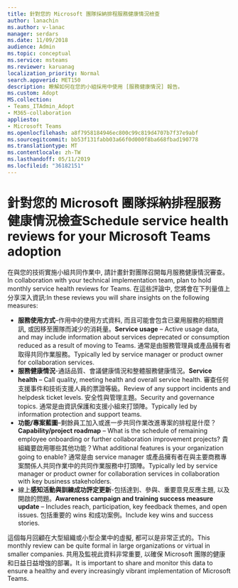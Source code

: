 ```yaml
---
title: 針對您的 Microsoft 團隊採納排程服務健康情況檢查
author: lanachin
ms.author: v-lanac
manager: serdars
ms.date: 11/09/2018
audience: Admin
ms.topic: conceptual
ms.service: msteams
ms.reviewer: karuanag
localization_priority: Normal
search.appverid: MET150
description: 瞭解如何在您的小組採用中使用 [服務健康情況] 報告。
ms.custom: Adopt
MS.collection:
- Teams_ITAdmin_Adopt
- M365-collaboration
appliesto:
- Microsoft Teams
ms.openlocfilehash: a8f7958184946ec800c99c819d4707b7f37e9abf
ms.sourcegitcommit: bb53f131fabb03a66f0d000f8ba668fbad190778
ms.translationtype: MT
ms.contentlocale: zh-TW
ms.lasthandoff: 05/11/2019
ms.locfileid: "36182151"
---
```

# <a name="schedule-service-health-reviews-for-your-microsoft-teams-adoption"></a><span data-ttu-id="8f971-103">針對您的 Microsoft 團隊採納排程服務健康情況檢查</span><span class="sxs-lookup"><span data-stu-id="8f971-103">Schedule service health reviews for your Microsoft Teams adoption</span></span>

<span data-ttu-id="8f971-104">在與您的技術實施小組共同作業中, 請計畫針對團隊召開每月服務健康情況審查。</span><span class="sxs-lookup"><span data-stu-id="8f971-104">In collaboration with your technical implementation team, plan to hold monthly service health reviews for Teams.</span></span> <span data-ttu-id="8f971-105">在這些評論中, 您將會在下列量值上分享深入資訊:</span><span class="sxs-lookup"><span data-stu-id="8f971-105">In these reviews you will share insights on the following measures:</span></span>

- <span data-ttu-id="8f971-106">**服務使用方式**–作用中的使用方式資料, 而且可能會包含已棄用服務的相關資訊, 或因移至團隊而減少的消耗量。</span><span class="sxs-lookup"><span data-stu-id="8f971-106">**Service usage** – Active usage data, and may include information about services deprecated or consumption reduced as a result of moving to Teams.</span></span> <span data-ttu-id="8f971-107">通常是由服務管理員或產品擁有者取得共同作業服務。</span><span class="sxs-lookup"><span data-stu-id="8f971-107">Typically led by service manager or product owner for collaboration services.</span></span>
- <span data-ttu-id="8f971-108">**服務健康情況**-通話品質、會議健康情況和整體服務健康情況。</span><span class="sxs-lookup"><span data-stu-id="8f971-108">**Service health** – Call quality, meeting health and overall service health.</span></span> <span data-ttu-id="8f971-109">審查任何支援事件和技術支援人員的票證等級。</span><span class="sxs-lookup"><span data-stu-id="8f971-109">Review of any support incidents and helpdesk ticket levels.</span></span> <span data-ttu-id="8f971-110">安全性與管理主題。</span><span class="sxs-lookup"><span data-stu-id="8f971-110">Security and governance topics.</span></span> <span data-ttu-id="8f971-111">通常是由資訊保護和支援小組來打頭陣。</span><span class="sxs-lookup"><span data-stu-id="8f971-111">Typically led by information protection and support teams.</span></span> 
- <span data-ttu-id="8f971-112">**功能/專案藍圖**–剩餘員工加入或進一步共同作業改進專案的排程是什麼？</span><span class="sxs-lookup"><span data-stu-id="8f971-112">**Capability/project roadmap** – What is the schedule of remaining employee onboarding or further collaboration improvement projects?</span></span> <span data-ttu-id="8f971-113">貴組織要啟用哪些其他功能？</span><span class="sxs-lookup"><span data-stu-id="8f971-113">What additional features is your organization going to enable?</span></span> <span data-ttu-id="8f971-114">通常是由 service manager 或產品擁有者在與主要商務專案關係人共同作業中的共同作業服務中打頭陣。</span><span class="sxs-lookup"><span data-stu-id="8f971-114">Typically led by service manager or product owner for collaboration services in collaboration with key business stakeholders.</span></span>
- <span data-ttu-id="8f971-115">線上**感知活動與訓練成功評定更新**-包括達到、參與、重要意見反應主題, 以及開啟的問題。</span><span class="sxs-lookup"><span data-stu-id="8f971-115">**Awareness campaign and training success measure update** – Includes reach, participation, key feedback themes, and open issues.</span></span> <span data-ttu-id="8f971-116">包括重要的 wins 和成功案例。</span><span class="sxs-lookup"><span data-stu-id="8f971-116">Include key wins and success stories.</span></span> 

<span data-ttu-id="8f971-117">這個每月回顧在大型組織或小型企業中的虛擬, 都可以是非常正式的。</span><span class="sxs-lookup"><span data-stu-id="8f971-117">This monthly review can be quite formal in large organizations or virtual in smaller companies.</span></span> <span data-ttu-id="8f971-118">共用及監視此資料非常重要, 以確保 Microsoft 團隊的健康和日益日益增強的部署。</span><span class="sxs-lookup"><span data-stu-id="8f971-118">It is important to share and monitor this data to ensure a healthy and every increasingly vibrant implementation of Microsoft Teams.</span></span> 
